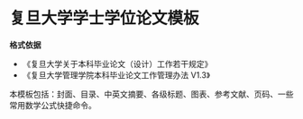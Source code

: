 # 复旦大学学士学位论文模板
**格式依据**
- 《复旦大学关于本科毕业论文（设计）工作若干规定》
- 《复旦大学管理学院本科毕业论文工作管理办法 V1.3》

本模板包括：封面、目录、中英文摘要、各级标题、图表、参考文献、页码、一些常用数学公式快捷命令。
